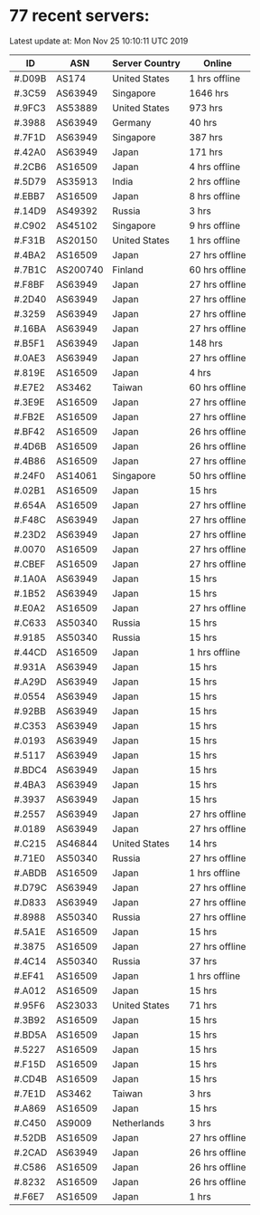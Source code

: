 # 77 recent servers:

Latest update at: Mon Nov 25 10:10:11 UTC 2019

| ID | ASN | Server Country | Online |
| -- | --- | -------------- | ------ |
| #.D09B | AS174 | United States | 1 hrs offline |
| #.3C59 | AS63949 | Singapore | 1646 hrs |
| #.9FC3 | AS53889 | United States | 973 hrs |
| #.3988 | AS63949 | Germany | 40 hrs |
| #.7F1D | AS63949 | Singapore | 387 hrs |
| #.42A0 | AS63949 | Japan | 171 hrs |
| #.2CB6 | AS16509 | Japan | 4 hrs offline |
| #.5D79 | AS35913 | India | 2 hrs offline |
| #.EBB7 | AS16509 | Japan | 8 hrs offline |
| #.14D9 | AS49392 | Russia | 3 hrs |
| #.C902 | AS45102 | Singapore | 9 hrs offline |
| #.F31B | AS20150 | United States | 1 hrs offline |
| #.4BA2 | AS16509 | Japan | 27 hrs offline |
| #.7B1C | AS200740 | Finland | 60 hrs offline |
| #.F8BF | AS63949 | Japan | 27 hrs offline |
| #.2D40 | AS63949 | Japan | 27 hrs offline |
| #.3259 | AS63949 | Japan | 27 hrs offline |
| #.16BA | AS63949 | Japan | 27 hrs offline |
| #.B5F1 | AS63949 | Japan | 148 hrs |
| #.0AE3 | AS63949 | Japan | 27 hrs offline |
| #.819E | AS16509 | Japan | 4 hrs |
| #.E7E2 | AS3462 | Taiwan | 60 hrs offline |
| #.3E9E | AS16509 | Japan | 27 hrs offline |
| #.FB2E | AS16509 | Japan | 27 hrs offline |
| #.BF42 | AS16509 | Japan | 26 hrs offline |
| #.4D6B | AS16509 | Japan | 26 hrs offline |
| #.4B86 | AS16509 | Japan | 27 hrs offline |
| #.24F0 | AS14061 | Singapore | 50 hrs offline |
| #.02B1 | AS16509 | Japan | 15 hrs |
| #.654A | AS16509 | Japan | 27 hrs offline |
| #.F48C | AS63949 | Japan | 27 hrs offline |
| #.23D2 | AS63949 | Japan | 27 hrs offline |
| #.0070 | AS16509 | Japan | 27 hrs offline |
| #.CBEF | AS16509 | Japan | 27 hrs offline |
| #.1A0A | AS63949 | Japan | 15 hrs |
| #.1B52 | AS63949 | Japan | 15 hrs |
| #.E0A2 | AS16509 | Japan | 27 hrs offline |
| #.C633 | AS50340 | Russia | 15 hrs |
| #.9185 | AS50340 | Russia | 15 hrs |
| #.44CD | AS16509 | Japan | 1 hrs offline |
| #.931A | AS63949 | Japan | 15 hrs |
| #.A29D | AS63949 | Japan | 15 hrs |
| #.0554 | AS63949 | Japan | 15 hrs |
| #.92BB | AS63949 | Japan | 15 hrs |
| #.C353 | AS63949 | Japan | 15 hrs |
| #.0193 | AS63949 | Japan | 15 hrs |
| #.5117 | AS63949 | Japan | 15 hrs |
| #.BDC4 | AS63949 | Japan | 15 hrs |
| #.4BA3 | AS63949 | Japan | 15 hrs |
| #.3937 | AS63949 | Japan | 15 hrs |
| #.2557 | AS63949 | Japan | 27 hrs offline |
| #.0189 | AS63949 | Japan | 27 hrs offline |
| #.C215 | AS46844 | United States | 14 hrs |
| #.71E0 | AS50340 | Russia | 27 hrs offline |
| #.ABDB | AS16509 | Japan | 1 hrs offline |
| #.D79C | AS63949 | Japan | 27 hrs offline |
| #.D833 | AS63949 | Japan | 27 hrs offline |
| #.8988 | AS50340 | Russia | 27 hrs offline |
| #.5A1E | AS16509 | Japan | 15 hrs |
| #.3875 | AS16509 | Japan | 27 hrs offline |
| #.4C14 | AS50340 | Russia | 37 hrs |
| #.EF41 | AS16509 | Japan | 1 hrs offline |
| #.A012 | AS16509 | Japan | 15 hrs |
| #.95F6 | AS23033 | United States | 71 hrs |
| #.3B92 | AS16509 | Japan | 15 hrs |
| #.BD5A | AS16509 | Japan | 15 hrs |
| #.5227 | AS16509 | Japan | 15 hrs |
| #.F15D | AS16509 | Japan | 15 hrs |
| #.CD4B | AS16509 | Japan | 15 hrs |
| #.7E1D | AS3462 | Taiwan | 3 hrs |
| #.A869 | AS16509 | Japan | 15 hrs |
| #.C450 | AS9009 | Netherlands | 3 hrs |
| #.52DB | AS16509 | Japan | 27 hrs offline |
| #.2CAD | AS63949 | Japan | 26 hrs offline |
| #.C586 | AS16509 | Japan | 26 hrs offline |
| #.8232 | AS16509 | Japan | 26 hrs offline |
| #.F6E7 | AS16509 | Japan | 1 hrs |

